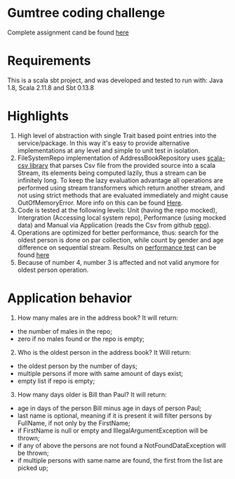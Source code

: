 # Gumtree coding challenge
Complete assignment cand be found [here](https://github.com/gumtreeuk/address-book)

# Requirements
This is a scala sbt project, and was developed and tested to run with: Java 1.8, Scala 2.11.8 and Sbt 0.13.8

# Highlights
1. High level of abstraction with single Trait based point entries into the service/package. In this way it's easy to provide alternative implementations at any level and simple to unit test in isolation.
2. FileSystemRepo implementation of AddressBookRepository uses [scala-csv library](https://github.com/tototoshi/scala-csv) that parses Csv file from the provided source into a scala Stream, its elements being computed lazily, thus a stream can be infinitely long. To keep the lazy evaluation advantage all operations are performed using stream transformers which return another stream, and not using strict methods that are evaluated immediately and might cause OutOfMemoryError. More info on this can be found [Here](http://alvinalexander.com/scala/how-to-use-stream-class-lazy-list-scala-cookbook).
3. Code is tested at the following levels: Unit (having the repo mocked), Intergration (Accessing local system repo), Performance (using mocked data) and Manual via Application (reads the Csv from github [repo](https://github.com/gumtreeuk/address-book/blob/master/AddressBook)).
4. Operations are optimized for better performance, thus: search for the oldest person is done on par collection, while count by gender and age difference on sequential stream. Results on [performance test](https://github.com/OlegEfrem/address-book-scala/blob/master/src/test/scala/com/gumtree/addressbook/PerformanceTest.scala) can be found [here](https://github.com/OlegEfrem/address-book-scala/blob/master/src/test/resources/PerformanceTestResults.txt)
5. Because of number 4, number 3 is affected and not valid anymore for oldest person operation. 

# Application behavior
1. How many males are in the address book?
It will return:
 * the number of males in the repo;
 * zero if no males found or the repo is empty;
 
2. Who is the oldest person in the address book?
It Will return:
 * the oldest person by the number of days;
 * multiple persons if more with same amount of days exist;
 * empty list if repo is empty;
3. How many days older is Bill than Paul?
It will return: 
 * age in days of the person Bill minus age in days of person Paul;
 * last name is optional, meaning if it is present it will filter persons by FullName, if not only by the FirstName;
 * if FirstName is null or empty and IllegalArgumentException will be thrown;
 * if any of above the persons are not found a NotFoundDataException will be thrown;
 * if multiple persons with same name are found, the first from the list are picked up;